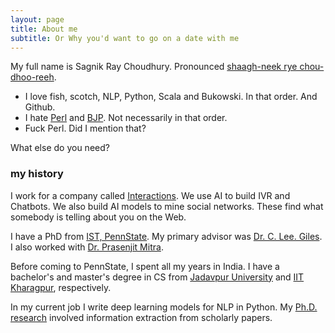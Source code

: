 ```yaml
---
layout: page
title: About me
subtitle: Or Why you'd want to go on a date with me
---
```


My full name is Sagnik Ray Choudhury. Pronounced [shaagh-neek rye chou-dhoo-reeh](https://www.nameshouts.com/names/bengali/pronounce-sagnik-ray-choudhury).

- I love fish, scotch, NLP, Python, Scala and Bukowski. In that order. And Github. 
- I hate [Perl](https://en.wikipedia.org/wiki/Perl) and [BJP](https://en.wikipedia.org/wiki/Bharatiya_Janata_Party). Not necessarily in that order.
- Fuck Perl. Did I mention that?    

What else do you need?

### my history

I work for a company called [Interactions](https://www.interactions.com/). We use AI to build IVR and Chatbots. We also build AI models to mine social networks. These find what somebody is telling about you on the Web. 

I have a PhD from [IST, PennState](http://ist.psu.edu/). My primary advisor was [Dr. C. Lee. Giles](http://clgiles.ist.psu.edu). I also worked with [Dr. Prasenjit Mitra](http://www.personal.psu.edu/faculty/p/u/pum10/). 

Before coming to PennState, I spent all my years in India. I have a bachelor's and master's degree in CS from [Jadavpur University](http://www.jaduniv.edu.in) and [IIT Kharagpur](http://www.iitkgp.ac.in/), respectively.

In my current job I write deep learning models for NLP in Python. My [Ph.D. research](http://www.personal.psu.edu/szr163/research.html") involved information extraction from scholarly papers. 